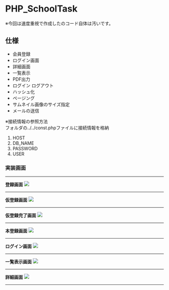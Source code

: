 # PHP_SchoolTask

※今回は速度重視で作成したのコード自体は汚いです。


## 仕様
* 会員登録
* ログイン画面
* 詳細画面
* 一覧表示
* PDF出力
* ログイン ログアウト
* ハッシュ化
* ページング
* サムネイル画像のサイズ指定
* メールの送信

※接続情報の参照方法<br>
フォルダの../../const.phpファイルに接続情報を格納
1. HOST
2. DB_NAME
3. PASSWORD
4. USER


### 実装画面
<hr>

**登録画面**
![](https://i.imgur.com/IrswDIQ.png)
<hr>

**仮登録画面**
![](https://i.imgur.com/eIUGevl.png)
<hr>

**仮登録完了画面**
![](https://i.imgur.com/SOMQxL8.png)
<hr>

**本登録画面**
![](https://i.imgur.com/KzDl9rs.png)
<hr>

**ログイン画面**
![](https://i.imgur.com/JKPu54b.png)
<hr>

**一覧表示画面**
![](https://i.imgur.com/WHVJoqb.png)
<hr>

**詳細画面**
![](https://i.imgur.com/sqXZ3tD.png)
<hr>
